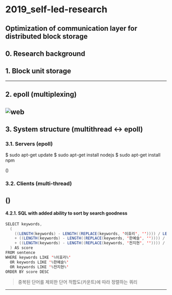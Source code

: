 # 2019_self-led-research
Optimization of communication layer for distributed block storage
------------------------------------
## 0. Research background

## 1. Block unit storage
---------------------------------------- 
## 2. epoll (multiplexing)
![web](https://user-images.githubusercontent.com/46476398/68107383-0a69ee80-ff28-11e9-9e6a-879444c84eb8.png)
---------------------------------------- 
## 3. System structure (multithread <-> epoll)
### 3.1. Servers (epoll)
 $ sudo apt-get update 
    $ sudo apt-get install nodejs
    $ sudo apt-get install npm
   
()

### 3.2. Clients (multi-thread)
()
----------------------------------------    
#### 4.2.1. SQL with added ability to sort by search goodness   
```java
SELECT keywords,
  (
    ((LENGTH(keywords) - LENGTH((REPLACE(keywords, '이효리', '')))) / LENGTH('이효리'))
    + ((LENGTH(keywords) - LENGTH((REPLACE(keywords, '한예슬', '')))) / LENGTH('한예슬'))
    + ((LENGTH(keywords) - LENGTH((REPLACE(keywords, '전지현', '')))) / LENGTH('전지현'))
  ) AS score
FROM sentence
WHERE keywords LIKE '%이효리%'
  OR keywords LIKE '%한예슬%'
  OR keywords LIKE '%전지현%'
ORDER BY score DESC
```
> 중복된 단어를 제외한 단어 적합도(카운트)에 따라 정렬하는 쿼리  
----------------------------------------
